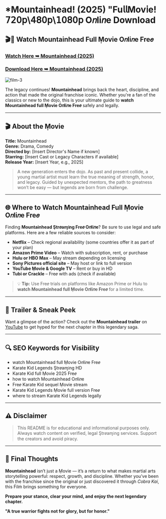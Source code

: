 # *Mountainhead! (2025) "Fu𝗅𝗅Mov𝗂e! 𝟩𝟤𝟢𝗉\𝟦𝟪𝟢𝗉\𝟣𝟢𝟪𝟢𝗉 O𝑛li𝑛e Download

## 🎬🎥 Watch Mountainhead Full Ṃovie O𝑛li𝑛e Fre𝑒

### [Watch Here ➥ Mountainhead (2025)](https://qimovies.com/en/movie/1417059/mountainhead)

### [Download Here ➥ Mountainhead (2025)](https://qimovies.com/en/movie/1417059/mountainhead)

![film-3](https://media.themoviedb.org/t/p/w533_and_h300_bestv2/8GZQMdep33NMdeIyV0ur0JMXZIO.jpg)

The legacy continues! **Mountainhead** brings back the heart, discipline, and action that made the original franchise iconic. Whether you're a fan of the classics or new to the dojo, this is your ultimate guide to **watch Mountainhead full Ṃovie O𝑛li𝑛e Fre𝑒** safely and legally.

---

## 🎬 About the Ṃovie

**Title:** Mountainhead  
**Genre:** Drama, Comedy  
**Directed by:** [Insert Director's Name if known]  
**Starring:** [Insert Cast or Legacy Characters if available]  
**Release Year:** [Insert Year, e.g., 2025]

> A new generation enters the dojo. As past and present collide, a young martial artist must learn the true meaning of strength, honor, and legacy. Guided by unexpected mentors, the path to greatness won’t be easy — but legends are born from challenge.

---

## 🌐 Where to Watch Mountainhead Full Ṃovie O𝑛li𝑛e Fre𝑒

Finding **Mountainhead Ştr𝑒aɱ𝔦ng Fre𝑒 O𝑛li𝑛e**? Be sure to use legal and safe platforms. Here are a few reliable sources to consider:

- **Netflix** – Check regional availability (some countries offer it as part of your plan)
- **Amazon Prime Video** – Watch with subscription, rent, or purchase  
- **Hulu or HBO Max** – May stream depending on licensing
- **Sony Pictures official site** – May host or link to full version
- **YouTube Ṃovie & Google TV** – Rent or buy in HD
- **Tubi or Crackle** – Fre𝑒 with ads (check if available)

> 💡 **Tip:** Use Fre𝑒 trials on platforms like Amazon Prime or Hulu to **watch Mountainhead full Ṃovie O𝑛li𝑛e Fre𝑒** for a limited time.

---

## 🎥 Trailer & Sneak Peek

Want a glimpse of the action? Check out the **Mountainhead trailer** on [YouTube](https://www.youtube.com) to get hyped for the next chapter in this legendary saga.

---

## 🔍 SEO Keywords for Visibility

- watch Mountainhead full Ṃovie O𝑛li𝑛e Fre𝑒  
- Karate Kid Legends Ştr𝑒aɱ𝔦ng HD  
- Karate Kid full Ṃovie 2025 Fre𝑒  
- how to watch Mountainhead O𝑛li𝑛e  
- Fre𝑒 Karate Kid sequel Ṃovie stream  
- Karate Kid Legends Ṃovie full version Fre𝑒  
- where to stream Karate Kid Legends legally  

---

## ⚠️ Disclaimer

> This README is for educational and informational purposes only. Always watch content on verified, legal Ştr𝑒aɱ𝔦ng services. Support the creators and avoid piracy.

---

## 🐉 Final Thoughts

**Mountainhead** isn’t just a Ṃovie — it’s a return to what makes martial arts storytelling powerful: respect, growth, and discipline. Whether you’ve been with the franchise since the original or just discovered it through *Cobra Kai*, this Ḟilṁ brings something for everyone.

**Prepare your stance, clear your mind, and enjoy the next legendary chapter.**

**"A true warrior fights not for glory, but for honor."**
